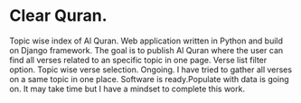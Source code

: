 # Clear Quran.
Topic wise index of Al Quran.
Web application written in Python and build on Django framework. The goal is to publish Al Quran where the user can find all verses related to an specific topic in one page. Verse list filter option. Topic wise verse selection. Ongoing.
I have tried to gather all verses on a same topic in one place.
Software is ready.Populate with data is going on.
It may take time but I have a mindset to complete this work.
